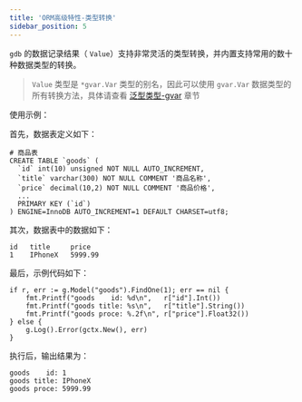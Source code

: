 ```yaml
---
title: 'ORM高级特性-类型转换'
sidebar_position: 5
---
```


`gdb` 的数据记录结果（ `Value`）支持非常灵活的类型转换，并内置支持常用的数十种数据类型的转换。

> `Value` 类型是 `*gvar.Var` 类型的别名，因此可以使用 `gvar.Var` 数据类型的所有转换方法，具体请查看 [泛型类型-gvar](output/goframe-v2.3-md/组件列表/数据结构/泛型类型-gvar) 章节

使用示例：

首先，数据表定义如下：

```
# 商品表
CREATE TABLE `goods` (
  `id` int(10) unsigned NOT NULL AUTO_INCREMENT,
  `title` varchar(300) NOT NULL COMMENT '商品名称',
  `price` decimal(10,2) NOT NULL COMMENT '商品价格',
  ...
  PRIMARY KEY (`id`)
) ENGINE=InnoDB AUTO_INCREMENT=1 DEFAULT CHARSET=utf8;
```

其次，数据表中的数据如下：

```
id   title     price
1    IPhoneX   5999.99
```

最后，示例代码如下：

```
if r, err := g.Model("goods").FindOne(1); err == nil {
    fmt.Printf("goods    id: %d\n",   r["id"].Int())
    fmt.Printf("goods title: %s\n",   r["title"].String())
    fmt.Printf("goods proce: %.2f\n", r["price"].Float32())
} else {
    g.Log().Error(gctx.New(), err)
}
```

执行后，输出结果为：

```
goods    id: 1
goods title: IPhoneX
goods proce: 5999.99
```